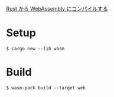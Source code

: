 [Rust から WebAssembly にコンパイルする](https://developer.mozilla.org/ja/docs/WebAssembly/Rust_to_wasm)

# Setup
```shell
$ cargo new --lib wasm
```

# Build
```shell
$ wasm-pack build --target web
```

